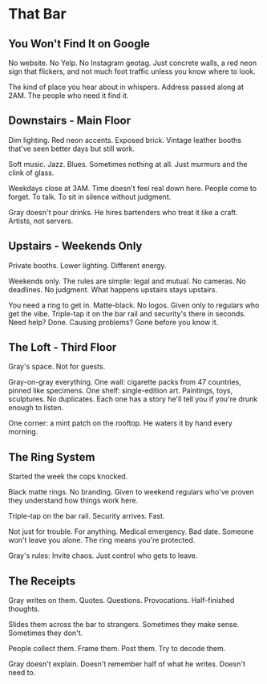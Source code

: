 # That Bar

## You Won't Find It on Google
No website. No Yelp. No Instagram geotag. Just concrete walls, a red neon sign that flickers, and not much foot traffic unless you know where to look.

The kind of place you hear about in whispers. Address passed along at 2AM. The people who need it find it.

## Downstairs - Main Floor
Dim lighting. Red neon accents. Exposed brick. Vintage leather booths that've seen better days but still work.

Soft music. Jazz. Blues. Sometimes nothing at all. Just murmurs and the clink of glass.

Weekdays close at 3AM. Time doesn't feel real down here. People come to forget. To talk. To sit in silence without judgment.

Gray doesn't pour drinks. He hires bartenders who treat it like a craft. Artists, not servers.

## Upstairs - Weekends Only
Private booths. Lower lighting. Different energy.

Weekends only. The rules are simple: legal and mutual. No cameras. No deadlines. No judgment. What happens upstairs stays upstairs.

You need a ring to get in. Matte-black. No logos. Given only to regulars who get the vibe. Triple-tap it on the bar rail and security's there in seconds. Need help? Done. Causing problems? Gone before you know it.

## The Loft - Third Floor
Gray's space. Not for guests.

Gray-on-gray everything. One wall: cigarette packs from 47 countries, pinned like specimens. One shelf: single-edition art. Paintings, toys, sculptures. No duplicates. Each one has a story he'll tell you if you're drunk enough to listen.

One corner: a mint patch on the rooftop. He waters it by hand every morning.

## The Ring System
Started the week the cops knocked.

Black matte rings. No branding. Given to weekend regulars who've proven they understand how things work here.

Triple-tap on the bar rail. Security arrives. Fast.

Not just for trouble. For anything. Medical emergency. Bad date. Someone won't leave you alone. The ring means you're protected.

Gray's rules: Invite chaos. Just control who gets to leave.

## The Receipts
Gray writes on them. Quotes. Questions. Provocations. Half-finished thoughts.

Slides them across the bar to strangers. Sometimes they make sense. Sometimes they don't.

People collect them. Frame them. Post them. Try to decode them.

Gray doesn't explain. Doesn't remember half of what he writes. Doesn't need to.